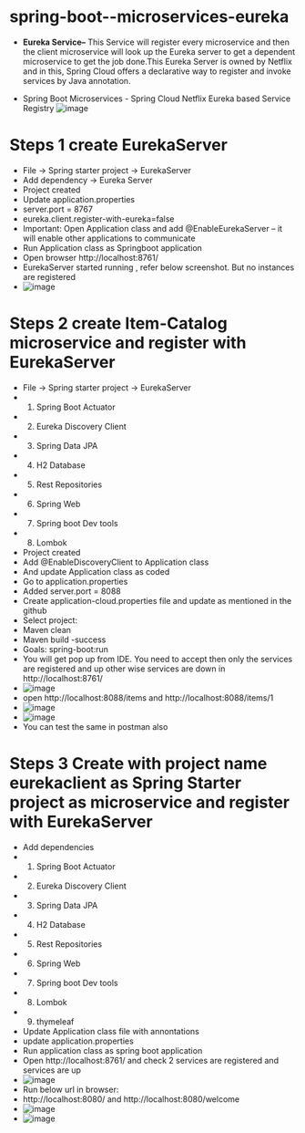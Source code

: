 # spring-boot--microservices-eureka

* **Eureka Service–**  This Service will register every microservice and then the client microservice will look up the Eureka server to get a dependent microservice to get the job done.This Eureka Server is owned by Netflix and in this, Spring Cloud offers a declarative way to register and invoke services by Java annotation.

* Spring Boot Microservices - Spring Cloud Netflix Eureka based Service Registry
![image](https://github.com/sathees-saty/spring-boot--microservices-eureka/assets/65384711/5e4598b4-6319-4fab-a6be-dcdf3b0a0299)

# Steps 1 create EurekaServer
* File -> Spring starter project -> EurekaServer
* Add dependency -> Eureka Server
* Project created
* Update application.properties 
* server.port = 8767
* eureka.client.register-with-eureka=false
* Important: Open Application class and add @EnableEurekaServer – it will enable other applications to communicate
* Run Application class as Springboot application
* Open browser http://localhost:8761/
* EurekaServer started running , refer below screenshot. But no instances are registered
* ![image](https://github.com/sathees-saty/spring-boot--microservices-eureka/assets/65384711/4cb85329-d055-4084-8176-9f97a14ff86a)
# Steps 2 create Item-Catalog microservice and register with EurekaServer
* File -> Spring starter project -> EurekaServer
* 1.	Spring Boot Actuator
* 2.	Eureka Discovery Client
* 3.	Spring Data JPA
* 4.	H2 Database
* 5.	Rest Repositories
* 6.	Spring Web
* 7.	Spring boot Dev tools
* 8.	Lombok
* Project created 
* Add @EnableDiscoveryClient to Application class
* And update Application class as coded
* Go to application.properties 
* Added server.port = 8088
* Create application-cloud.properties file and update as mentioned in the github
* Select project:
* Maven clean
* Maven build -success 
* Goals: spring-boot:run
* You will get pop up from IDE. You need to accept then only the services are registered and up other wise services are down in http://localhost:8761/
* ![image](https://github.com/sathees-saty/spring-boot--microservices-eureka/assets/65384711/eb03630e-2121-43a3-a6e1-5f5a090b61f8)
*  open http://localhost:8088/items and http://localhost:8088/items/1
* ![image](https://github.com/sathees-saty/spring-boot--microservices-eureka/assets/65384711/7101d4eb-027a-41fc-869a-fcd6acf796d3)
* ![image](https://github.com/sathees-saty/spring-boot--microservices-eureka/assets/65384711/2b975bea-a750-4971-9cba-a765e63e99a9)
* You can test the same in postman also
# Steps 3 Create with project name eurekaclient as Spring Starter project as microservice and register with EurekaServer
* Add dependencies
* 1.	Spring Boot Actuator
* 2.	Eureka Discovery Client
* 3.	Spring Data JPA
* 4.	H2 Database
* 5.	Rest Repositories
* 6.	Spring Web
* 7.	Spring boot Dev tools
* 8.	Lombok
* 9.	thymeleaf
* Update Application class file with annontations
* update application.properties 
* Run application class as spring boot application
* Open http://localhost:8761/ and check 2 services are registered and services are up
* ![image](https://github.com/sathees-saty/spring-boot--microservices-eureka/assets/65384711/a710862e-cc52-4822-81d7-c424d7d77cd3)
* Run below url in browser:
* http://localhost:8080/ and http://localhost:8080/welcome
* ![image](https://github.com/sathees-saty/spring-boot--microservices-eureka/assets/65384711/feabd43a-b634-4c2e-913a-ee000da26ba2)
* ![image](https://github.com/sathees-saty/spring-boot--microservices-eureka/assets/65384711/70e881ea-fcc4-4cd9-8923-ce6834324e00)

